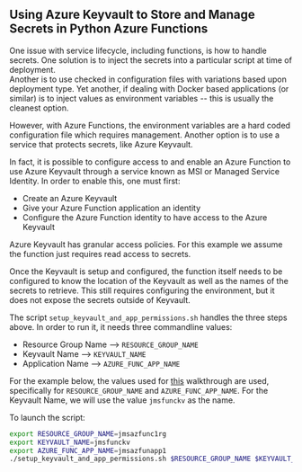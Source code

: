 ## Using Azure Keyvault to Store and Manage Secrets in Python Azure Functions

One issue with service lifecycle, including functions, is how to handle secrets.  One
solution is to inject the secrets into a particular script at time of deployment.  
Another is to use checked in configuration files with variations based upon deployment
type.  Yet another, if dealing with Docker based applications (or similar) is to 
inject values as environment variables -- this is usually the cleanest option.

However, with Azure Functions, the environment variables are a hard coded configuration
file which requires management.  Another option is to use a service that protects
secrets, like Azure Keyvault.

In fact, it is possible to configure access to and enable an Azure Function to use
Azure Keyvault through a service known as MSI or Managed Service Identity.  In order
to enable this, one must first:

- Create an Azure Keyvault
- Give your Azure Function application an identity
- Configure the Azure Function identity to have access to the Azure Keyvault

Azure Keyvault has granular access policies.  For this example we assume the 
function just requires read access to secrets.

Once the Keyvault is setup and configured, the function itself needs to be 
configured to know the location of the Keyvault as well as the names of the 
secrets to retrieve.  This still requires configuring the environment, but it
does not expose the secrets outside of Keyvault.

The script `setup_keyvault_and_app_permissions.sh` handles the three steps 
above.  In order to run it, it needs three commandline values:

- Resource Group Name --> `RESOURCE_GROUP_NAME`
- Keyvault Name --> `KEYVAULT_NAME`
- Application Name --> `AZURE_FUNC_APP_NAME`

For the example below, the values used for [this](../../setup/initial/README.md)
walkthrough are used, specifically for `RESOURCE_GROUP_NAME` and  `AZURE_FUNC_APP_NAME`.
For the Keyvault Name, we will use the value `jmsfunckv` as the name.

To launch the script:

```bash
export RESOURCE_GROUP_NAME=jmsazfunc1rg
export KEYVAULT_NAME=jmsfunckv
export AZURE_FUNC_APP_NAME=jmsazfunapp1
./setup_keyvault_and_app_permissions.sh $RESOURCE_GROUP_NAME $KEYVAULT_NAME $AZURE_FUNC_APP_NAME

```